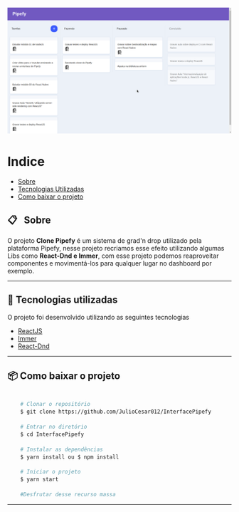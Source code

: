 <h1 align="center">
    <img src="/PipefyInterface.png">
</h1>

# Indice

- [Sobre](#-sobre)
- [Tecnologias Utilizadas](#-tecnologias-utilizadas)
- [Como baixar o projeto](#-como-baixar-o-projeto)

## :clipboard: &nbsp; Sobre

O projeto **Clone Pipefy** é um sistema de grad'n drop utilizado pela plataforma Pipefy, nesse projeto recriamos esse efeito utilizando algumas Libs como **React-Dnd e Immer**, com esse projeto podemos reaproveitar componentes e movimentá-los para qualquer lugar no dashboard por exemplo.

---

## 🚀 Tecnologias utilizadas

O projeto foi desenvolvido utilizando as seguintes tecnologias

- [ReactJS](https://reactjs.org)
- [Immer](https://github.com/immerjs/immer)
- [React-Dnd](https://github.com/react-dnd/react-dnd)

---

## 📦 Como baixar o projeto

```bash

    # Clonar o repositório
    $ git clone https://github.com/JulioCesar012/InterfacePipefy

    # Entrar no diretório
    $ cd InterfacePipefy

    # Instalar as dependências
    $ yarn install ou $ npm install

    # Iniciar o projeto
    $ yarn start
    
    #Desfrutar desse recurso massa
```

---